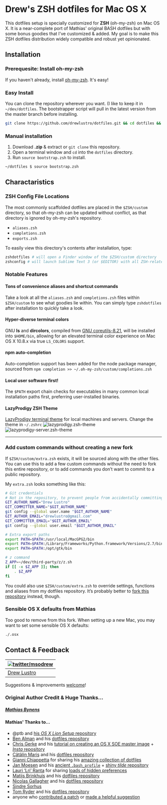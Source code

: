 # Drew's ZSH dotfiles for Mac OS X

This dotfiles setup is specially customized for **ZSH** (oh-my-zsh) on Mac OS X. It is a near-complete port of Mathias' original BASH dotfiles but with some bonus goodies that I've customized & added. My goal is to make this ZSH dotfiles distribution widely compatible and robust yet opinionated. 

## Installation

### Prerequesite: Install oh-my-zsh

If you haven't already, install [oh-my-zsh](https://github.com/robbyrussell/oh-my-zsh). It's easy!


### Easy Install

You can clone the repository wherever you want. (I like to keep it in `~/dev/dotfiles`. The bootstrapper script will pull in the latest version from the master branch before installing.

```zsh
git clone https://github.com/drewlustro/dotfiles.git && cd dotfiles && source bootstrap.zsh
```

### Manual installation

1. Download **.zip** & extract or `git clone` this repository.
2. Open a terminal window and `cd` into the `dotfiles` directory.
3. Run `source bootstrap.zsh` to install.

```zsh
~/dotfiles $ source bootstrap.zsh
```

## Charactaristics

### ZSH Config File Locations

The most commonly scaffolded dotfiles are placed in the `$ZSH/custom` directory, so that oh-my-zsh can be updated without conflict, as that directory is ignored by oh-my-zsh's repository.

* `aliases.zsh`
* `completions.zsh`
* `exports.zsh`

To easily view this directory's contents after installation, type:

```zsh
zshdotfiles # will open a Finder window of the $ZSH/custom directory
zshconfig # will launch Sublime Text 3 (or $EDITOR) with all ZSH-related dotfiles opened
```

### Notable Features

#### Tons of convenience aliases and shortcut commands
Take a look at all the `aliases.zsh` and `completions.zsh` files within `$ZSH/custom` to see what goodies lie within. You can simply type `zshdotfiles` after installation to quickly take a look.

#### Hyper-diverse terminal colors
GNU **ls** and **dircolors**, compiled from [GNU coreutils-8.21](http://www.gnu.org/software/coreutils/), will be installed into `$HOME/bin`, allowing for an elevated terminal color experience on Mac OS X 10.8.x via true `LS_COLORS` support.

#### npm auto-completion
Auto-completion support has been added for the node package manager, sourced from `npm completion >> ~/.oh-my-zsh/custom/completions.zsh`

#### Local user software first!
The `$PATH` export chain checks for executables in many common local installation paths first, preferring user-installed binaries.

#### LazyProdigy ZSH Theme
[LazyProdigy terminal theme](https://github.com/drewlustro/lazyprodigy-zsh-theme) for local machines and servers. Change the theme in `~/.zshrc`
![lazyprodigy.zsh-theme](http://pool.drewlustro.com/img/github/lazyprodigy-ss.png "lazyprodigy.zsh-theme")
![lazyprodigy-server.zsh-theme](http://pool.drewlustro.com/img/github/lazyprodigy-server-ss.png "lazyprodigy-server.zsh-theme")

---

### Add custom commands without creating a new fork

If `$ZSH/custom/extra.zsh` exists, it will be sourced along with the other files. You can use this to add a few custom commands without the need to fork this entire repository, or to add commands you don’t want to commit to a public repository.

My `extra.zsh` looks something like this:

```bash
# Git credentials
# Not in the repository, to prevent people from accidentally committing under my name
GIT_AUTHOR_NAME="Drew Lustro"
GIT_COMMITTER_NAME="$GIT_AUTHOR_NAME"
git config --global user.name "$GIT_AUTHOR_NAME"
GIT_AUTHOR_EMAIL="drewlustro@gmail.com"
GIT_COMMITTER_EMAIL="$GIT_AUTHOR_EMAIL"
git config --global user.email "$GIT_AUTHOR_EMAIL"

# Extra export paths
export PATH=$PATH:/usr/local/MacGPG2/bin
export PATH=$PATH:/Library/Frameworks/Python.framework/Versions/2.7/bin
export PATH=$PATH:/opt/gtk/bin

# z command
Z_APP=~/dev/third-party/z/z.sh
if [[ -x $Z_APP ]]; then
    . $Z_APP
fi 
```

You could also use `$ZSH/custom/extra.zsh` to override settings, functions and aliases from my dotfiles repository. It’s probably better to [fork this repository](https://github.com/drewlustro/dotfiles/fork_select) instead, though.

### Sensible OS X defaults from Mathias

Too good to remove from this fork. When setting up a new Mac, you may want to set some sensible OS X defaults:

```zsh
./.osx
```

## Contact & Feedback

| [![twitter/msodrew](http://drewlustro.com/shared_static/img/commodore_normal.png)](http://twitter.com/msodrew "Follow @msodrew on Twitter") |
|---|
| [Drew Lustro](http://drewlustro.com) |

Suggestions & improvements [welcome](https://github.com/drewlustro/dotfiles/issues)!

### Original Author Credit & Huge Thanks...

##### [Mathias Bynens](http://mathiasbynens.be/)

#### Mathias' Thanks to…

* @ptb and [his _OS X Lion Setup_ repository](https://github.com/ptb/Mac-OS-X-Lion-Setup)
* [Ben Alman](http://benalman.com/) and his [dotfiles repository](https://github.com/cowboy/dotfiles)
* [Chris Gerke](http://www.randomsquared.com/) and his [tutorial on creating an OS X SOE master image](http://chris-gerke.blogspot.com/2012/04/mac-osx-soe-master-image-day-7.html) + [_Insta_ repository](https://github.com/cgerke/Insta)
* [Cãtãlin Mariş](https://github.com/alrra) and his [dotfiles repository](https://github.com/alrra/dotfiles)
* [Gianni Chiappetta](http://gf3.ca/) for sharing his [amazing collection of dotfiles](https://github.com/gf3/dotfiles)
* [Jan Moesen](http://jan.moesen.nu/) and his [ancient `.bash_profile`](https://gist.github.com/1156154) + [shiny _tilde_ repository](https://github.com/janmoesen/tilde)
* [Lauri ‘Lri’ Ranta](http://lri.me/) for sharing [loads of hidden preferences](http://lri.me/osx.html#hidden-preferences)
* [Matijs Brinkhuis](http://hotfusion.nl/) and his [dotfiles repository](https://github.com/matijs/dotfiles)
* [Nicolas Gallagher](http://nicolasgallagher.com/) and his [dotfiles repository](https://github.com/necolas/dotfiles)
* [Sindre Sorhus](http://sindresorhus.com/)
* [Tom Ryder](http://blog.sanctum.geek.nz/) and his [dotfiles repository](https://github.com/tejr/dotfiles)
* anyone who [contributed a patch](https://github.com/mathiasbynens/dotfiles/contributors) or [made a helpful suggestion](https://github.com/mathiasbynens/dotfiles/issues)
